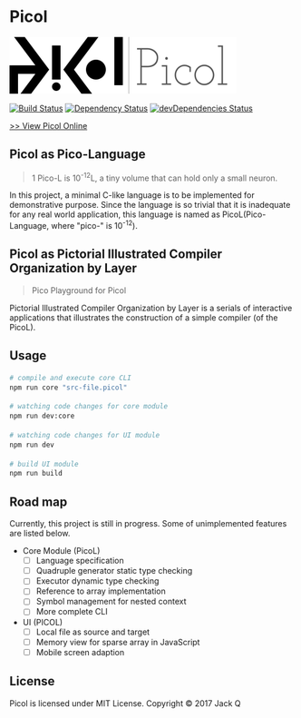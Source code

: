 # Picol 

![Picol-Text](./picol-text.png)

  [![Build Status](https://travis-ci.org/Jack-Q/picol.svg?branch=master)](https://travis-ci.org/Jack-Q/picol) 
  [![Dependency Status](https://david-dm.org/Jack-Q/picol.svg)](https://david-dm.org/Jack-Q/picol)
  [![devDependencies Status](https://david-dm.org/Jack-Q/picol/dev-status.svg)](https://david-dm.org/Jack-Q/picol?type=dev)

  [>> View Picol Online](https://git.io/picol)

## Picol as Pico-Language

> 1 Pico-L is 10<sup>-12</sup>L, a tiny volume that can hold only a small neuron.

In this project, a minimal C-like language is to be implemented for demonstrative purpose.
Since the language is so trivial that it is inadequate for any real world application,
this language is named as PicoL(Pico-Language, where "pico-" is 10<sup>-12</sup>).


## Picol as Pictorial Illustrated Compiler Organization by Layer

> Pico Playground for Picol

Pictorial Illustrated Compiler Organization by Layer is a serials of interactive 
applications that illustrates the construction of a simple compiler 
(of the PicoL).

## Usage
 
```bash
# compile and execute core CLI
npm run core "src-file.picol"

# watching code changes for core module
npm run dev:core

# watching code changes for UI module
npm run dev

# build UI module
npm run build

```

## Road map
Currently, this project is still in progress. Some of unimplemented features are listed below.

* Core Module (PicoL)
  * [ ] Language specification
  * [ ] Quadruple generator static type checking
  * [ ] Executor dynamic type checking
  * [ ] Reference to array implementation
  * [ ] Symbol management for nested context
  * [ ] More complete CLI
* UI (PICOL)
  * [ ] Local file as source and target
  * [ ] Memory view for sparse array in JavaScript
  * [ ] Mobile screen adaption

## License

Picol is licensed under MIT License. Copyright &copy; 2017 Jack Q
